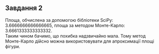 ## Завдання 2
Площа, обчислена за допомогою бібліотеки SciPy: 3.6666666666666665, площа за методом Монте-Карло: 3.6661333333333332.  
Таким чином бачимо, що похибка надзвичайно мала. Тому метод Монте-Карло дійсно можна використовувати для апроксимації площі фігури.
